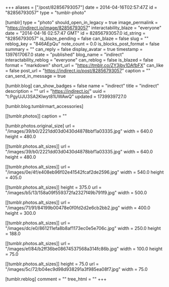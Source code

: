 +++
aliases = ["/post/82856793057"]
date = 2014-04-16T02:57:47Z
id = "82856793057"
type = "tumblr-photo"

[tumblr]
type = "photo"
should_open_in_legacy = true
image_permalink = "https://indirect.io/image/82856793057"
interactability_blaze = "everyone"
date = "2014-04-16 02:57:47 GMT"
id = 82856793057.0
id_string = "82856793057"
is_blaze_pending = false
can_blaze = false
slug = ""
reblog_key = "846AEpQu"
note_count = 0.0
is_blocks_post_format = false
summary = ""
can_reply = false
display_avatar = true
timestamp = 1397617067.0
state = "published"
blog_name = "indirect"
interactability_reblog = "everyone"
can_reblog = false
is_blazed = false
format = "markdown"
short_url = "https://tmblr.co/ZY3jby1DAfbFX"
can_like = false
post_url = "https://indirect.io/post/82856793057"
caption = ""
can_send_in_message = true

[tumblr.blog]
can_show_badges = false
name = "indirect"
title = "indirect"
description = ""
url = "https://indirect.io/"
uuid = "t:PgyUJU3SA2Klwyt81UWAwQ"
updated = 1739939727.0

[tumblr.blog.tumblrmart_accessories]

[[tumblr.photos]]
caption = ""

[tumblr.photos.original_size]
url = "/images/39/b0/2221dd03d0430d4878bbf1a03335.jpg"
width = 640.0
height = 480.0

[[tumblr.photos.alt_sizes]]
url = "/images/39/b0/2221dd03d0430d4878bbf1a03335.jpg"
width = 640.0
height = 480.0

[[tumblr.photos.alt_sizes]]
url = "/images/0e/4f/e408eb96f02e41542fcaf2de2596.jpg"
width = 540.0
height = 405.0

[[tumblr.photos.alt_sizes]]
height = 375.0
url = "/images/b5/13/158a09f559372fa2327f49b791f9.jpg"
width = 500.0

[[tumblr.photos.alt_sizes]]
url = "/images/71/91/84199b00478e0f0fd2d2e6cb2bb2.jpg"
width = 400.0
height = 300.0

[[tumblr.photos.alt_sizes]]
url = "/images/dc/e0/861211efa8b8af1173ec0e5e706c.jpg"
width = 250.0
height = 188.0

[[tumblr.photos.alt_sizes]]
url = "/images/ef/84/b2ff36be08674537568a314fc86b.jpg"
width = 100.0
height = 75.0

[[tumblr.photos.alt_sizes]]
height = 75.0
url = "/images/5c/72/b04ec9d98d938291a3f985ea08f7.jpg"
width = 75.0

[tumblr.reblog]
comment = ""
tree_html = ""
+++
